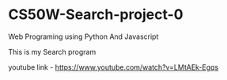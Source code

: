 # CS50W-Search-project-0
Web Programing using Python And Javascript

This is my Search program

youtube link - https://www.youtube.com/watch?v=LMtAEk-Egqs
